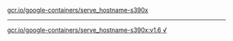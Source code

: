 [gcr.io/google-containers/serve_hostname-s390x](https://hub.docker.com/r/anjia0532/serve_hostname-s390x/tags/) 

----
[gcr.io/google-containers/serve_hostname-s390x:v1.6 √](https://hub.docker.com/r/anjia0532/google-containers.serve_hostname-s390x/tags/)

